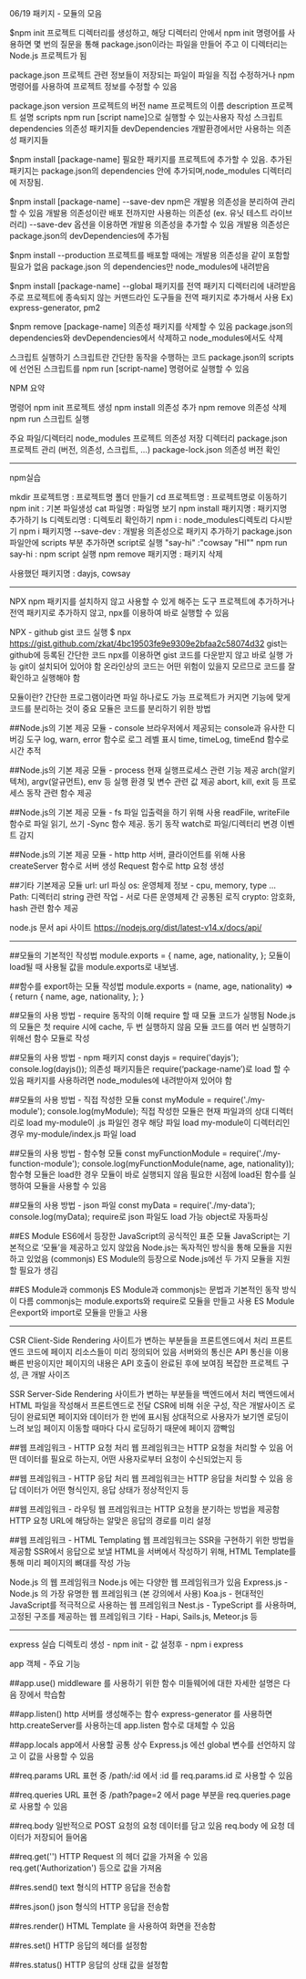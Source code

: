 06/19
패키지 - 모듈의 모음

$npm init
프로젝트 디렉터리를 생성하고, 해당 디렉터리 안에서 npm init 명령어를 사용하면 몇 번의 질문을 통해 package.json이라는 파일을 만들어 주고 이 디렉터리는 Node.js 프로젝트가 됨

package.json
프로젝트 관련 정보들이 저장되는 파일이 파일을 직접 수정하거나 npm 명령어를 사용하여 프로젝트 정보를 수정할 수 있음

package.json
version  프로젝트의 버전
name  프로젝트의 이름
description  프로젝트 설명
scripts  npm run [script name]으로 실행할 수 있는사용자 작성 스크립트
dependencies  의존성 패키지들
devDependencies  개발환경에서만 사용하는 의존성 패키지들

$npm install [package-name]
필요한 패키지를 프로젝트에 추가할 수 있음.
추가된 패키지는 package.json의 dependencies 안에 추가되며,node_modules  디렉터리에 저장됨.

$npm install [package-name] --save-dev
npm은 개발용 의존성을 분리하여 관리할 수 있음
개발용 의존성이란 배포 전까지만 사용하는 의존성 (ex. 유닛 테스트 라이브러리) 
--save-dev 옵션을 이용하면 개발용 의존성을 추가할 수 있음
개발용 의존성은 package.json의 devDependencies에 추가됨

$npm install --production
프로젝트를 배포할 때에는 개발용 의존성을 같이 포함할 필요가 없음 
package.json 의 dependencies만 node_modules에 내려받음

$npm install [package-name] --global
패키지를 전역 패키지 디렉터리에 내려받음
주로 프로젝트에 종속되지 않는 커맨드라인 도구들을 전역 패키지로 추가해서 사용 
Ex) express-generator, pm2

$npm remove [package-name]
의존성 패키지를 삭제할 수 있음
package.json의 dependencies와 devDependencies에서 삭제하고 
node_modules에서도 삭제

스크립트 실행하기
스크립트란 간단한 동작을 수행하는 코드 
package.json의 scripts에 선언된 스크립트를 
npm run [script-name] 명령어로 실행할 수 있음


NPM 요약

명령어
npm init  프로젝트 생성
npm install  의존성 추가
npm remove  의존성 삭제
npm run  스크립트 실행

주요 파일/디렉터리
node_modules  프로젝트 의존성 저장 디렉터리
package.json  프로젝트 관리 (버전, 의존성, 스크립트, …)
package-lock.json  의존성 버전 확인

------------------------------------------------------------
npm실습

mkdir 프로젝트명 : 프로젝트명 폴더 만들기
cd 프로젝트명 : 프로젝트명로 이동하기
npm init : 기본 파일생성
cat 파일명 : 파일명 보기
npm install 패키지명 : 패키지명 추가하기
ls 디렉토리명 : 디렉토리 확인하기
npm i : node_modules디렉토리 다시받기
npm i 패키지명 --save-dev : 개발용 의존성으로 패키지 추가하기
package.json 파일안에 scripts 부분 추가하면 script로 실행
"say-hi" :"cowsay \"HI\""
npm run say-hi : npm script 실행
npm remove 패키지명 : 패키지 삭제

사용했던 패키지명 : dayjs, cowsay

------------------------------------------------------------
NPX
npm 패키지를 설치하지 않고 사용할 수 있게 해주는 도구 
프로젝트에 추가하거나 전역 패키지로 추가하지 않고, 
npx를 이용하여 바로 실행할 수 있음

NPX - github gist 코드 실행
$ npx https://gist.github.com/zkat/4bc19503fe9e9309e2bfaa2c58074d32
gist는 github에 등록된 간단한 코드
npx를 이용하면 gist 코드를 다운받지 않고 바로 실행 가능 
git이 설치되어 있어야 함
온라인상의 코드는 어떤 위험이 있을지 모르므로 코드를 잘 확인하고 실행해야 함

모듈이란?
간단한 프로그램이라면 파일 하나로도 가능
프로젝트가 커지면 기능에 맞게 코드를 분리하는 것이 중요 
모듈은 코드를 분리하기 위한 방법

##Node.js의 기본 제공 모듈 - console
브라우저에서 제공되는 console과 유사한 디버깅 도구 
log, warn, error 함수로 로그 레벨 표시
time, timeLog, timeEnd 함수로 시간 추적

##Node.js의 기본 제공 모듈 - process
현재 실행프로세스 관련 기능 제공
arch(알키텍쳐), argv(알규먼트), env 등 실행 환경 및 변수 관련 값 제공 
abort, kill, exit 등 프로세스 동작 관련 함수 제공

##Node.js의 기본 제공 모듈 - fs
파일 입출력을 하기 위해 사용
readFile, writeFile 함수로 파일 읽기, 쓰기 
-Sync 함수 제공. 동기 동작
watch로 파일/디렉터리 변경 이벤트 감지

##Node.js의 기본 제공 모듈 - http
http 서버, 클라이언트를 위해 사용 
createServer 함수로 서버 생성 
Request 함수로 http 요청 생성

##기타 기본제공 모듈
url: url 파싱
os: 운영체제 정보 - cpu, memory, type …
Path: 디렉터리 string 관련 작업 - 서로 다른 운영체제 간 공통된 로직
crypto: 암호화, hash 관련 함수 제공

node.js 문서 api 사이트
https://nodejs.org/dist/latest-v14.x/docs/api/

------------------------------------------------------------
##모듈의 기본적인 작성법
module.exports  = { 
name,
age, 
nationality,
};
모듈이 load될 때 사용될 값을 module.exports로 내보냄.

##함수를 export하는 모듈 작성법
module.exports = (name, age, nationality) => { 
return {
name, 
age, 
nationality,
}; 
}

##모듈의 사용 방법 - require 동작의 이해
require 할 때 모듈 코드가 실행됨
Node.js의 모듈은 첫   require 시에 cache, 두 번 실행하지 않음 
모듈 코드를 여러 번 실행하기 위해선 함수 모듈로 작성

##모듈의 사용 방법 - npm 패키지
const dayjs = require('dayjs'); 
console.log(dayjs());
의존성 패키지들은 require(‘package-name’)로 load 할 수 있음 
패키지를 사용하려면 node_modules에 내려받아져 있어야 함

##모듈의 사용 방법 - 직접 작성한 모듈
const myModule = require('./my-module'); 
console.log(myModule);
직접 작성한 모듈은 현재 파일과의 상대 디렉터리로 load 
my-module이 .js 파일인 경우 해당 파일 load
my-module이 디렉터리인 경우 my-module/index.js 파일 load

##모듈의 사용 방법 - 함수형 모듈
const myFunctionModule = require('./my-function-module'); 
console.log(myFunctionModule(name, age, nationality));
함수형 모듈은 load한 경우 모듈이 바로 실행되지 않음 
필요한 시점에 load된 함수를 실행하여 모듈을 사용할 수 있음

##모듈의 사용 방법 - json 파일
const myData = require('./my-data'); 
console.log(myData);
require로 json 파일도 load 가능 
object로 자동파싱

##ES Module
ES6에서 등장한 JavaScript의 공식적인 표준 모듈 
JavaScript는 기본적으로 ‘모듈’을 제공하고 있지 않았음
Node.js는 독자적인 방식을 통해 모듈을 지원하고 있었음 (commonjs) 
ES Module의 등장으로 Node.js에선 두 가지 모듈을 지원할 필요가 생김

##ES Module과 commonjs
ES Module과 commonjs는 문법과 기본적인 동작 방식이 다름 
commonjs는 module.exports와 require로 모듈을 만들고 사용 
ES Module은export와 import로 모듈을 만들고 사용

------------------------------------------------------------
CSR
Client-Side Rendering
사이트가 변하는 부분들을 프론트엔드에서 처리
프론트 엔드 코드에 페이지 리소스들이 미리 정의되어 있음 
서버와의 통신은 API 통신을 이용
빠른 반응이지만 페이지의 내용은 API 호출이 완료된 후에 보여짐 
복잡한 프로젝트 구성, 큰 개발 사이즈

SSR
Server-Side Rendering
사이트가 변하는 부분들을 백엔드에서 처리
백엔드에서 HTML 파일을 작성해서 프론트엔드로 전달 
CSR에 비해 쉬운 구성, 작은 개발사이즈
로딩이 완료되면 페이지와 데이터가 한 번에 표시됨 
상대적으로 사용자가 보기엔 로딩이 느려 보임
페이지 이동할 때마다 다시 로딩하기 때문에 페이지 깜빡임

##웹 프레임워크 - HTTP 요청 처리
웹 프레임워크는 HTTP 요청을 처리할 수 있음 
어떤 데이터를 필요로 하는지,
어떤 사용자로부터 요청이 수신되었는지 등

##웹 프레임워크 - HTTP 응답 처리
웹 프레임워크는 HTTP 응답을 처리할 수 있음 
응답 데이터가 어떤 형식인지,
응답 상태가 정상적인지 등

##웹 프레임워크 - 라우팅
웹 프레임워크는 HTTP 요청을 분기하는 방법을 제공함 
HTTP 요청 URL에 해당하는 알맞은 응답의 경로를 미리 설정

##웹 프레임워크 - HTML Templating
웹 프레임워크는 SSR을 구현하기 위한 방법을 제공함 
SSR에서 응답으로 보낼 HTML을 서버에서 작성하기 위해, 
HTML Template를 통해 미리 페이지의 뼈대를 작성 가능

Node.js 의 웹 프레임워크
Node.js 에는 다양한 웹 프레임워크가 있음
Express.js - Node.js 의 가장 유명한 웹 프레임워크 (본 강의에서 사용) 
Koa.js - 현대적인 JavaScript를 적극적으로 사용하는 웹 프레임워크 
Nest.js - TypeScript 를 사용하며, 고정된 구조를 제공하는 웹 프레임워크 
기타 - Hapi, Sails.js, Meteor.js 등

------------------------------------------------------------
express 실습
디렉토리 생성 - npm init - 값 설정후 - npm i express 

app 객체 - 주요 기능

##app.use()
middleware 를 사용하기 위한 함수
미들웨어에 대한 자세한 설명은 다음 장에서 학습함

##app.listen()
http 서버를 생성해주는 함수
express-generator 를 사용하면 http.createServer를 사용하는데
app.listen 함수로 대체할 수 있음

##app.locals
app에서 사용할 공통 상수
Express.js 에선 global 변수를 선언하지 않고 이 값을 사용할 수 있음

##req.params
URL 표현 중 /path/:id 에서 
:id 를 req.params.id 로 사용할 수 있음

##req.queries
URL 표현 중 /path?page=2 에서
page 부분을 req.queries.page 로 사용할 수 있음

##req.body
일반적으로 POST 요청의 요청 데이터를 담고 있음 
req.body 에 요청 데이터가 저장되어 들어옴

##req.get('')
HTTP Request 의 헤더 값을 가져올 수 있음 
req.get('Authorization') 등으로 값을 가져옴

##res.send()
text 형식의 HTTP 응답을 전송함

##res.json()
json 형식의 HTTP 응답을 전송함

##res.render()
HTML Template 을 사용하여 화면을 전송함

##res.set()
HTTP 응답의 헤더를 설정함

##res.status()
HTTP 응답의 상태 값을 설정함

